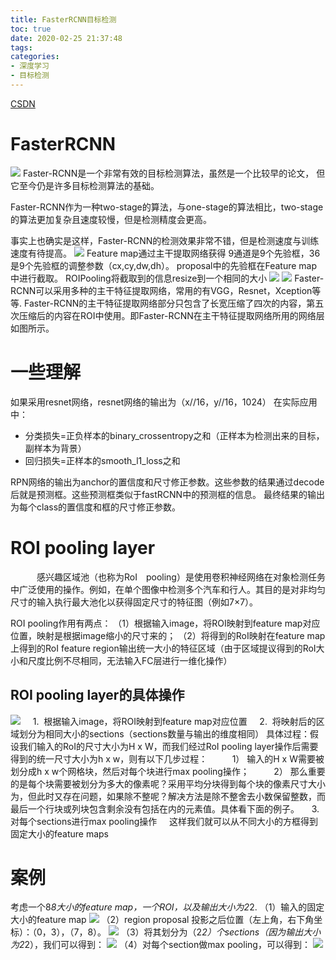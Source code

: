 ```yaml
---
title: FasterRCNN目标检测
toc: true
date: 2020-02-25 21:37:48
tags:
categories:
- 深度学习
- 目标检测
---
```


[CSDN](https://blog.csdn.net/weixin_44791964/article/details/104451667)

# FasterRCNN
<!--more-->
![](_attachments/313e74e7f382f0431086b14c73d7121a.png)
Faster-RCNN是一个非常有效的目标检测算法，虽然是一个比较早的论文， 但它至今仍是许多目标检测算法的基础。

Faster-RCNN作为一种two-stage的算法，与one-stage的算法相比，two-stage的算法更加复杂且速度较慢，但是检测精度会更高。

事实上也确实是这样，Faster-RCNN的检测效果非常不错，但是检测速度与训练速度有待提高。
![](_attachments/89d0d61d251239d4572f18f7be4d981a.png)
Feature map通过主干提取网络获得
9通道是9个先验框，36是9个先验框的调整参数（cx,cy,dw,dh）。
proposal中的先验框在Feature map中进行截取。
ROIPooling将截取到的信息resize到一个相同的大小
![](_attachments/718b5ca3773f65138b041e85f0fc83a4.png)
![](_attachments/d5c4b96a25f1eaa39e1452a708773915.png)
Faster-RCNN可以采用多种的主干特征提取网络，常用的有VGG，Resnet，Xception等等.
Faster-RCNN的主干特征提取网络部分只包含了长宽压缩了四次的内容，第五次压缩后的内容在ROI中使用。即Faster-RCNN在主干特征提取网络所用的网络层如图所示。

# 一些理解
如果采用resnet网络，resnet网络的输出为（x//16，y//16，1024）
在实际应用中：
- 分类损失=正负样本的binary_crossentropy之和（正样本为检测出来的目标，副样本为背景）
- 回归损失=正样本的smooth_l1_loss之和


RPN网络的输出为anchor的置信度和尺寸修正参数。这些参数的结果通过decode后就是预测框。这些预测框类似于fastRCNN中的预测框的信息。
最终结果的输出为每个class的置信度和框的尺寸修正参数。

# ROI pooling layer
　　　感兴趣区域池（也称为RoI　pooling）是使用卷积神经网络在对象检测任务中广泛使用的操作。例如，在单个图像中检测多个汽车和行人。其目的是对非均匀尺寸的输入执行最大池化以获得固定尺寸的特征图（例如7×7）。

ROI pooling作用有两点：
（1）根据输入image，将ROI映射到feature map对应位置，映射是根据image缩小的尺寸来的；
（2）将得到的RoI映射在feature map上得到的RoI feature region输出统一大小的特征区域（由于区域提议得到的RoI大小和尺度比例不尽相同，无法输入FC层进行一维化操作）

## ROI pooling layer的具体操作
![](_attachments/b16fe05d2bf26d5ca199aac7cfc8440c.png)
    1.  根据输入image，将ROI映射到feature map对应位置
    2.  将映射后的区域划分为相同大小的sections（sections数量与输出的维度相同）
具体过程：假设我们输入的RoI的尺寸大小为H x W，而我们经过RoI pooling layer操作后需要得到的统一尺寸大小为h x w，则有以下几步过程：
         1） 输入的H x W需要被划分成h x w个网格块，然后对每个块进行max pooling操作；
         2） 那么重要的是每个块需要被划分为多大的像素呢？采用平均分块得到每个块的像素尺寸大小为，但此时又存在问题，如果除不整呢？解决方法是除不整舍去小数保留整数，而最后一个行块或列块包含剩余没有包括在内的元素值。具体看下面的例子。
    3.  对每个sections进行max pooling操作
    这样我们就可以从不同大小的方框得到固定大小的feature maps
# 案例
考虑一个8*8大小的feature map，一个ROI，以及输出大小为2*2.
（1）输入的固定大小的feature map
![](_attachments/cbb550882159e5009e5e96b54e992308.jpg)
（2）region proposal 投影之后位置（左上角，右下角坐标）：（0，3），（7，8）。
![](_attachments/440f0f6fc02d44108deb5ac97de8482e.jpg)
（3）将其划分为（2*2）个sections（因为输出大小为2*2），我们可以得到：
![](_attachments/114e2a3a8507e934905f2c921180c0a8.jpg)
（4）对每个section做max pooling，可以得到：
![](_attachments/ed99339c075eb9b922746baf251142e9.jpg)
